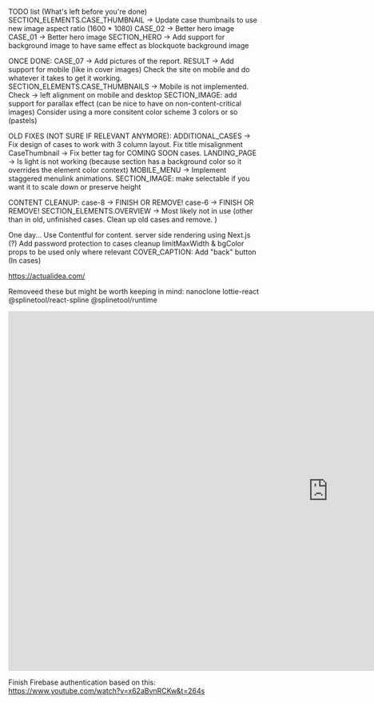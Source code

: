 TODO list (What's left before you're done)
SECTION_ELEMENTS.CASE_THUMBNAIL -> Update case thumbnails to use new image aspect ratio (1600 \* 1080)
CASE_02 -> Better hero image
CASE_01 -> Better hero image
SECTION_HERO -> Add support for background image to have same effect as blockquote background image

ONCE DONE:
CASE_07 -> Add pictures of the report.
RESULT -> Add support for mobile (like in cover images)
Check the site on mobile and do whatever it takes to get it working.
SECTION_ELEMENTS.CASE_THUMBNAILS -> Mobile is not implemented.
Check -> left alignment on mobile and desktop
SECTION_IMAGE: add support for parallax effect (can be nice to have on non-content-critical images)
Consider using a more consitent color scheme 3 colors or so (pastels)

OLD FIXES (NOT SURE IF RELEVANT ANYMORE):
ADDITIONAL_CASES -> Fix design of cases to work with 3 column layout. Fix title misalignment
CaseThumbnail -> Fix better tag for COMING SOON cases.
LANDING_PAGE -> Is light is not working (because section has a background color so it overrides the element color context)
MOBILE_MENU -> Implement staggered menulink animations.
SECTION_IMAGE: make selectable if you want it to scale down or preserve height

CONTENT CLEANUP:
case-8 -> FINISH OR REMOVE!
case-6 -> FINISH OR REMOVE!
SECTION_ELEMENTS.OVERVIEW -> Most likely not in use (other than in old, unfinished cases. Clean up old cases and remove. )

One day...
Use Contentful for content.
server side rendering using Next.js (?)
Add password protection to cases
cleanup limitMaxWidth & bgColor props to be used only where relevant
COVER_CAPTION: Add "back" button (In cases)

https://actualidea.com/

Removeed these but might be worth keeping in mind:
nanoclone
lottie-react
@splinetool/react-spline
@splinetool/runtime

<iframe width="1280" height="720" src="https://www.youtube.com/embed/UFk14H74w6E" title="WEBINAR: Samuel Bergstrom - Sentiment for better design decisions" frameborder="0" allow="accelerometer; autoplay; clipboard-write; encrypted-media; gyroscope; picture-in-picture; web-share" allowfullscreen></iframe>

Finish Firebase authentication based on this:
https://www.youtube.com/watch?v=x62aBvnRCKw&t=264s
